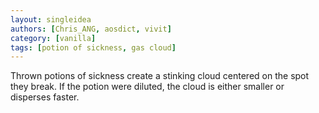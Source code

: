 ```yaml
---
layout: singleidea
authors: [Chris_ANG, aosdict, vivit]
category: [vanilla]
tags: [potion of sickness, gas cloud]
---
```

Thrown potions of sickness create a stinking cloud centered on the spot they break. If the potion were diluted, the cloud is either smaller or disperses faster.
